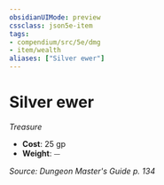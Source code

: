 ```yaml
---
obsidianUIMode: preview
cssclass: json5e-item
tags:
- compendium/src/5e/dmg
- item/wealth
aliases: ["Silver ewer"]
---
```

# Silver ewer
*Treasure*  

- **Cost**: 25 gp
- **Weight**: ⏤

*Source: Dungeon Master's Guide p. 134*